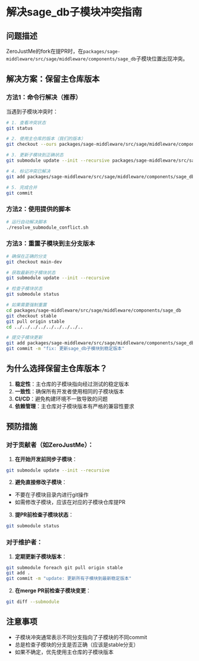 # 解决sage_db子模块冲突指南

## 问题描述
ZeroJustMe的fork在提PR时，在`packages/sage-middleware/src/sage/middleware/components/sage_db`子模块位置出现冲突。

## 解决方案：保留主仓库版本

### 方法1：命令行解决（推荐）

当遇到子模块冲突时：

```bash
# 1. 查看冲突状态
git status

# 2. 使用主仓库的版本（我们的版本）
git checkout --ours packages/sage-middleware/src/sage/middleware/components/sage_db

# 3. 更新子模块到正确状态
git submodule update --init --recursive packages/sage-middleware/src/sage/middleware/components/sage_db

# 4. 标记冲突已解决
git add packages/sage-middleware/src/sage/middleware/components/sage_db

# 5. 完成合并
git commit
```

### 方法2：使用提供的脚本

```bash
# 运行自动解决脚本
./resolve_submodule_conflict.sh
```

### 方法3：重置子模块到主分支版本

```bash
# 确保在正确的分支
git checkout main-dev

# 获取最新的子模块状态
git submodule update --init --recursive

# 检查子模块状态
git submodule status

# 如果需要强制重置
cd packages/sage-middleware/src/sage/middleware/components/sage_db
git checkout stable
git pull origin stable
cd ../../../../../../../../..

# 提交子模块更新
git add packages/sage-middleware/src/sage/middleware/components/sage_db
git commit -m "fix: 更新sage_db子模块到稳定版本"
```

## 为什么选择保留主仓库版本？

1. **稳定性**：主仓库的子模块指向经过测试的稳定版本
2. **一致性**：确保所有开发者使用相同的子模块版本
3. **CI/CD**：避免构建环境不一致导致的问题
4. **依赖管理**：主仓库对子模块版本有严格的兼容性要求

## 预防措施

### 对于贡献者（如ZeroJustMe）：

1. **在开始开发前同步子模块**：
```bash
git submodule update --init --recursive
```

2. **避免直接修改子模块**：
- 不要在子模块目录内进行git操作
- 如需修改子模块，应该在对应的子模块仓库提PR

3. **提PR前检查子模块状态**：
```bash
git submodule status
```

### 对于维护者：

1. **定期更新子模块版本**：
```bash
git submodule foreach git pull origin stable
git add .
git commit -m "update: 更新所有子模块到最新稳定版本"
```

2. **在merge PR前检查子模块变更**：
```bash
git diff --submodule
```

## 注意事项

- 子模块冲突通常表示不同分支指向了子模块的不同commit
- 总是检查子模块的分支是否正确（应该是stable分支）
- 如果不确定，优先使用主仓库的子模块版本